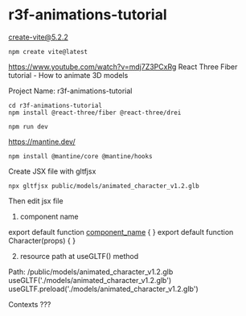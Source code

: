 # r3f-animations-tutorial

create-vite@5.2.2
```
npm create vite@latest
```

https://www.youtube.com/watch?v=mdj7Z3PCxRg
React Three Fiber tutorial - How to animate 3D models

Project Name: r3f-animations-tutorial

```
cd r3f-animations-tutorial
npm install @react-three/fiber @react-three/drei

npm run dev
```

https://mantine.dev/
```
npm install @mantine/core @mantine/hooks
```

Create JSX file with gltfjsx
```
npx gltfjsx public/models/animated_character_v1.2.glb
```
Then edit jsx file
1. component name

export default function [component_name](props) { }
export default function Character(props) { }

2. resource path at useGLTF() method

Path: /public/models/animated_character_v1.2.glb
useGLTF('./models/animated_character_v1.2.glb')
useGLTF.preload('./models/animated_character_v1.2.glb')

Contexts ???